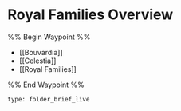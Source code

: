 # Royal Families Overview
%% Begin Waypoint %%
- [[Bouvardia]]
- [[Celestia]]
- [[Royal Families]]

%% End Waypoint %%
 
```ccard
type: folder_brief_live
```
 
  